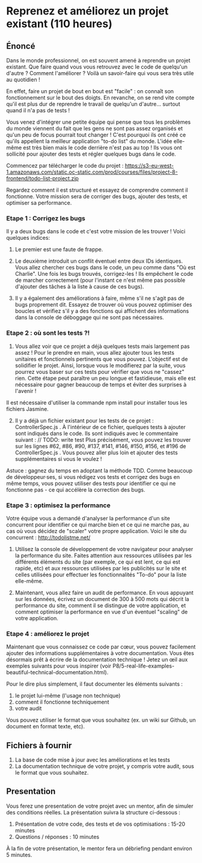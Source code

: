 # Reprenez et améliorez un projet existant (110 heures)


## Énoncé

Dans le monde professionnel, on est souvent amené à reprendre un projet existant. Que faire quand vous vous retrouvez avec le code de quelqu'un d'autre ? Comment l'améliorer ? Voilà un savoir-faire qui vous sera très utile au quotidien !

En effet, faire un projet de bout en bout est "facile" : on connaît son fonctionnement sur le bout des doigts. En revanche, on se rend vite compte qu'il est plus dur de reprendre le travail de quelqu'un d'autre... surtout quand il n'a pas de tests !

Vous venez d'intégrer une petite équipe qui pense que tous les problèmes du monde viennent du fait que les gens ne sont pas assez organisés et qu'un peu de focus pourrait tout changer ! C'est pourquoi ils ont créé ce qu'ils appellent la meilleur application "to-do list" du monde. L'idée elle-même est très bien mais le code derrière n'est pas au top ! Ils vous ont sollicité pour ajouter des tests et régler quelques bugs dans le code.

Commencez par télécharger le code du projet :
https://s3-eu-west-1.amazonaws.com/static.oc-static.com/prod/courses/files/project-8-frontend/todo-list-project.zip

Regardez comment il est structuré et essayez de comprendre comment il fonctionne. Votre mission sera de corriger des bugs, ajouter des tests, et optimiser sa performance.



### Etape 1 : Corrigez les bugs

Il y a deux bugs dans le code et c'est votre mission de les trouver ! Voici quelques indices:

1. Le premier est une faute de frappe.

2. Le deuxième introduit un conflit éventuel entre deux IDs identiques.
Vous allez chercher ces bugs dans le code, un peu comme dans "Où est Charlie". Une fois les bugs trouvés, corrigez-les ! Ils empêchent le code de marcher correctement (pour l'instant ce n'est même pas possible d'ajouter des tâches à la liste à cause de ces bugs).

3. Il y a également des améliorations à faire, même s'il ne s'agit pas de bugs proprement dit. Essayez de trouver où vous pouvez optimiser des boucles et vérifiez s'il y a des fonctions qui affichent des informations dans la console de déboggage  qui ne sont pas nécessaires.


### Etape 2 : où sont les tests ?!

1. Vous allez voir que ce projet a déjà quelques tests mais largement pas assez ! Pour le prendre en main, vous allez ajouter tous les tests unitaires et fonctionnels  pertinents que vous pouvez. L'objectif est de solidifier le projet. Ainsi, lorsque vous le modifierez par la suite, vous pourrez vous baser sur ces tests pour vérifier que vous ne "cassez" rien.
Cette étape peut paraître un peu longue et fastidieuse, mais elle est nécessaire pour gagner beaucoup de temps et éviter des surprises à l'avenir !

Il est nécessaire d'utiliser la commande  npm install  pour installer tous les fichiers Jasmine.

2. Il y a déjà un fichier existant pour les tests de ce projet :  ControllerSpec.js .  À l'intérieur de ce fichier, quelques tests à ajouter sont indiqués dans le code. Ils sont indiqués avec le commentaire suivant :
// TODO: write test
Plus précisément, vous pouvez les trouver sur les lignes #62, #86, #90, #137, #141, #146, #150, #156, et #196 de  ControllerSpec.js .
Vous pouvez aller plus loin et ajouter des tests supplémentaires si vous le voulez !

Astuce : gagnez du temps en adoptant la méthode TDD. Comme beaucoup de développeur·ses, si vous rédigez vos tests et corrigez des bugs en même temps, vous pouvez utiliser des tests pour identifier ce qui ne fonctionne pas - ce qui accélère la correction des bugs.


### Etape 3 : optimisez la performance

Votre équipe vous a demandé d'analyser la performance d'un site concurrent pour identifier ce qui marche bien et ce qui ne marche pas, au cas où vous décidez de "scaler" votre propre application. Voici le site du concurrent : http://todolistme.net/

1. Utilisez la console de développement de votre navigateur pour analyser la performance du site. Faites attention aux ressources utilisées par les différents éléments du site (par exemple, ce qui est lent, ce qui est rapide, etc) et aux ressources utilisées par les publicités sur le site et celles utilisées pour effectuer les fonctionnalités "To-do" pour la liste elle-même.

2. Maintenant, vous allez faire un audit de performance. En vous appuyant sur les données, écrivez un document de 300 à 500 mots qui décrit la performance du site, comment il se distingue de votre application, et comment optimiser la performance en vue d'un éventuel "scaling" de votre application.

### Etape 4 : améliorez le projet

Maintenant que vous connaissez ce code par cœur, vous pouvez facilement ajouter des informations supplémentaires à votre documentation. Vous êtes désormais prêt à écrire de la documentation technique ! Jetez un œil aux exemples suivants pour vous inspirer (voir P8/5-real-life-examples-beautiful-technical-documentation.html).

Pour le dire plus simplement, il faut documenter les éléments suivants :
1. le projet lui-même (l'usage non technique)
2. comment il fonctionne techniquement
3. votre audit

Vous pouvez utiliser le format que vous souhaitez (ex. un wiki sur Github, un document en format texte, etc).


## Fichiers à fournir

1. La base de code mise à jour avec les améliorations et les tests
2. La documentation technique de votre projet, y compris votre audit, sous le format que vous souhaitez.

## Presentation

Vous ferez une presentation de votre projet avec un mentor, afin de simuler des conditions réelles.
La présentation suivra la structure ci-dessous :

1. Présentation de votre code, des tests et de vos optimisations : 15-20 minutes
2. Questions / réponses : 10 minutes

À la fin de votre présentation, le mentor fera un débriefing pendant environ 5 minutes.
